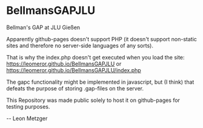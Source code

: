 # BellmansGAPJLU
Bellman's GAP at JLU Gießen

Apparently github-pages doesn't support PHP (it doesn't support non-static sites and therefore no server-side languages of any sorts). 

That is why the index.php doesn't get executed when you load the site: https://leomeror.github.io/BellmansGAPJLU or https://leomeror.github.io/BellmansGAPJLU/index.php

The gapc functionality might be implemented in javascript, but (I think) that defeats the purpose of storing .gap-files on the server. 

This Repository was made public solely to host it on github-pages for testing purposes.

-- Leon Metzger
